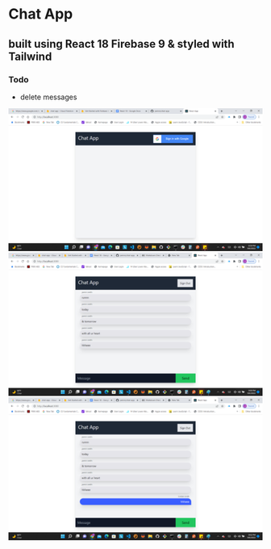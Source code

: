 # Chat App 
## built using React 18  Firebase 9 & styled with Tailwind

### Todo 
- delete messages

![alt text](login-screen.png)
![alt text](received-msg.png)
![alt text](response-btwn-users.png)